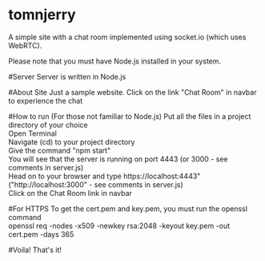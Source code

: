 # tomnjerry
A simple site with a chat room implemented using socket.io (which uses WebRTC).

Please note that you must have Node.js installed in your system.

#Server
Server is written in Node.js

#About Site
Just a sample website. Click on the link "Chat Room" in navbar to experience the chat

#How to run (For those not familiar to Node.js)
Put all the files in a project directory of your choice
<br />
Open Terminal
<br />
Navigate (cd) to your project directory
<br />
Give the command "npm start"
<br />
You will see that the server is running on port 4443 (or 3000 - see comments in server.js)
<br />
Head on to your browser and type https://localhost:4443" ("http://localhost:3000" - see comments in server.js)
<br />
Click on the Chat Room link in navbar

#For HTTPS
To get the cert.pem and key.pem, you must run the openssl command
<br />
openssl req -nodes -x509 -newkey rsa:2048 -keyout key.pem -out cert.pem -days 365


#Voila! That's it!
